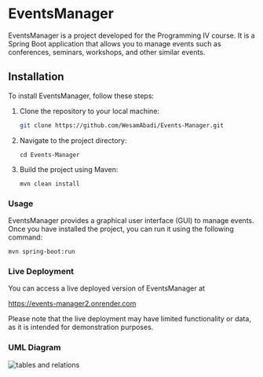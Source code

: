 # EventsManager

EventsManager is a project developed for the Programming IV course. It is a Spring Boot application that allows you to manage events such as conferences, seminars, workshops, and other similar events.

## Installation

To install EventsManager, follow these steps:

1. Clone the repository to your local machine:

   ```bash
   git clone https://github.com/WesamAbadi/Events-Manager.git
   
    ```
2. Navigate to the project directory:

    ```
    cd Events-Manager
    ```
   
2. Build the project using Maven:

    ```
    mvn clean install
    ```


### Usage  

EventsManager provides a graphical user interface (GUI) to manage events. Once you have installed the project, you can run it using the following command:

```agsl
mvn spring-boot:run
```

### Live Deployment  

You can access a live deployed version of EventsManager at   

https://events-manager2.onrender.com

  
Please note that the live deployment may have limited functionality or data, as it is intended for demonstration purposes.

### UML Diagram  

![tables and relations](https://raw.githubusercontent.com/WesamAbadi/Events-Manager/7594ecdaddabbb94c8f705353ffd08cec6ea3b9b/assets/EventsManager.drawio.svg)